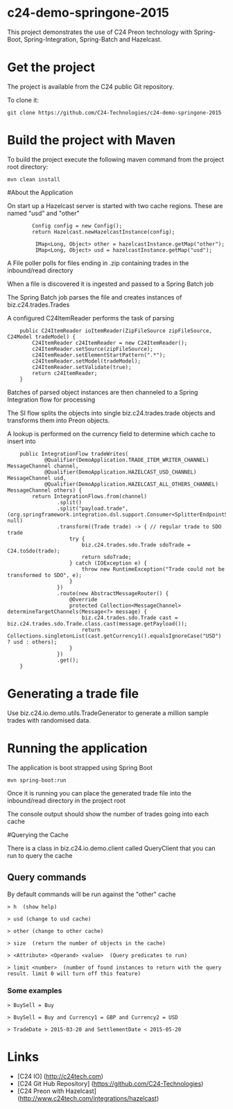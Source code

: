 # c24-demo-springone-2015

This project demonstrates the use of C24 Preon technology with Spring-Boot, Spring-Integration, Spring-Batch and Hazelcast.


# Get the project

The project is available from the C24 public Git repository.

To clone it:

``` git clone https://github.com/C24-Technologies/c24-demo-springone-2015 ```

# Build the project with Maven

To build the project execute the following maven command from the project root directory:

``` mvn clean install ```

#About the Application

On start up a Hazelcast server is started with two cache regions.
These are named "usd" and "other"

``` 
        Config config = new Config();
        return Hazelcast.newHazelcastInstance(config);
```

```
         IMap<Long, Object> other = hazelcastInstance.getMap("other");
         IMap<Long, Object> usd = hazelcastInstance.getMap("usd");
```

A File poller polls for files ending in .zip containing trades in the inbound/read directory

When a file is discovered it is ingested and passed to a Spring Batch job

The Spring Batch job parses the file and creates instances of biz.c24.trades.Trades

A configured C24ItemReader performs the task of parsing

```
    public C24ItemReader ioItemReader(ZipFileSource zipFileSource, C24Model tradeModel) {
        C24ItemReader c24ItemReader = new C24ItemReader();
        c24ItemReader.setSource(zipFileSource);
        c24ItemReader.setElementStartPattern(".*");
        c24ItemReader.setModel(tradeModel);
        c24ItemReader.setValidate(true);
        return c24ItemReader;
    }
```
Batches of parsed object instances are then channeled to a Spring Integration flow for processing

The SI flow splits the objects into single biz.c24.trades.trade objects and transforms them into Preon objects.

A lookup is performed on the currency field to determine which cache to insert into

```
    public IntegrationFlow tradeWrites(
            @Qualifier(DemoApplication.TRADE_ITEM_WRITER_CHANNEL) MessageChannel channel,
            @Qualifier(DemoApplication.HAZELCAST_USD_CHANNEL) MessageChannel usd,
            @Qualifier(DemoApplication.HAZELCAST_ALL_OTHERS_CHANNEL) MessageChannel others) {
        return IntegrationFlows.from(channel)
                .split()
                .split("payload.trade", (org.springframework.integration.dsl.support.Consumer<SplitterEndpointSpec<ExpressionEvaluatingSplitter>>) null)
                .transform((Trade trade) -> { // regular trade to SDO trade
                    try {
                        biz.c24.trades.sdo.Trade sdoTrade = C24.toSdo(trade);
                        return sdoTrade;
                    } catch (IOException e) {
                        throw new RuntimeException("Trade could not be transformed to SDO", e);
                    }
                })
                .route(new AbstractMessageRouter() {
                    @Override
                    protected Collection<MessageChannel> determineTargetChannels(Message<?> message) {
                        biz.c24.trades.sdo.Trade cast = biz.c24.trades.sdo.Trade.class.cast(message.getPayload());
                        return Collections.singletonList(cast.getCurrency1().equalsIgnoreCase("USD") ? usd : others);
                    }
                })
                .get();
    }
```

# Generating a trade file

Use biz.c24.io.demo.utils.TradeGenerator to generate a million sample trades with randomised data.

# Running the application

The application is boot strapped using Spring Boot

``` mvn spring-boot:run ```

Once it is running you can place the generated trade file into the inbound/read directory in the project root

The console output should show the number of trades going into each cache

#Querying the Cache

There is a class in biz.c24.io.demo.client called QueryClient that you can run to query the cache

## Query commands

By default commands will be run against the "other" cache
```
> h  (show help)

> usd (change to usd cache)

> other (change to other cache)

> size  (return the number of objects in the cache)

> <Attribute> <Operand> <value>  (Query predicates to run)

> limit <number>  (number of found instances to return with the query result. limit 0 will turn off this feature)
```
### Some examples
```
> BuySell = Buy

> BuySell = Buy and Currency1 = GBP and Currency2 = USD

> TradeDate > 2015-03-20 and SettlementDate < 2015-05-20
```

# Links

* [C24 IO] (http://c24tech.com)
* [C24 Git Hub Repository] (https://github.com/C24-Technologies)
* [C24 Preon with Hazelcast] (http://www.c24tech.com/integrations/hazelcast)
